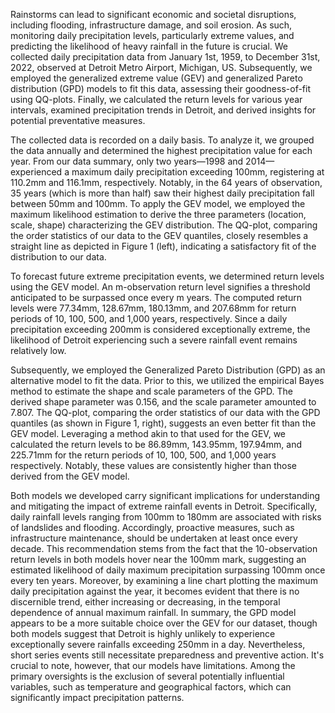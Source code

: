 Rainstorms can lead to significant economic and societal disruptions, including flooding, infrastructure damage, and soil erosion. As such, monitoring daily precipitation levels, particularly extreme values, and predicting the likelihood of heavy rainfall in the future is crucial. We collected daily precipitation data from January 1st, 1959, to December 31st, 2022, observed at Detroit Metro Airport, Michigan, US. Subsequently, we employed the generalized extreme value (GEV) and generalized Pareto distribution (GPD) models to fit this data, assessing their goodness-of-fit using QQ-plots. Finally, we calculated the return levels for various year intervals, examined precipitation trends in Detroit, and derived insights for potential preventative measures.

The collected data is recorded on a daily basis. To analyze it, we grouped the data annually and determined the highest precipitation value for each year. From our data summary, only two years—1998 and 2014—experienced a maximum daily precipitation exceeding 100mm, registering at 110.2mm and 116.1mm, respectively. Notably, in the 64 years of observation, 35 years (which is more than half) saw their highest daily precipitation fall between 50mm and 100mm. To apply the GEV model, we employed the maximum likelihood estimation to derive the three parameters (location, scale, shape) characterizing the GEV distribution. The QQ-plot, comparing the order statistics of our data to the GEV quantiles, closely resembles a straight line as depicted in Figure 1 (left), indicating a satisfactory fit of the distribution to our data.

To forecast future extreme precipitation events, we determined return levels using the GEV model. An m-observation return level signifies a threshold anticipated to be surpassed once every m years. The computed return levels were 77.34mm, 128.67mm, 180.13mm, and 207.68mm for return periods of 10, 100, 500, and 1,000 years, respectively. Since a daily precipitation exceeding 200mm is considered exceptionally extreme, the likelihood of Detroit experiencing such a severe rainfall event remains relatively low.

Subsequently, we employed the Generalized Pareto Distribution (GPD) as an alternative model to fit the data. Prior to this, we utilized the empirical Bayes method to estimate the shape and scale parameters of the GPD. The derived shape parameter was 0.156, and the scale parameter amounted to 7.807. The QQ-plot, comparing the order statistics of our data with the GPD quantiles (as shown in Figure 1, right), suggests an even better fit than the GEV model. Leveraging a method akin to that used for the GEV, we calculated the return levels to be 86.89mm, 143.95mm, 197.94mm, and 225.71mm for the return periods of 10, 100, 500, and 1,000 years respectively. Notably, these values are consistently higher than those derived from the GEV model.

Both models we developed carry significant implications for understanding and mitigating the impact of extreme rainfall events in Detroit. Specifically, daily rainfall levels ranging from 100mm to 180mm are associated with risks of landslides and flooding. Accordingly, proactive measures, such as infrastructure maintenance, should be undertaken at least once every decade. This recommendation stems from the fact that the 10-observation return levels in both models hover near the 100mm mark, suggesting an estimated likelihood of daily maximum precipitation surpassing 100mm once every ten years. Moreover, by examining a line chart plotting the maximum daily precipitation against the year, it becomes evident that there is no discernible trend, either increasing or decreasing, in the temporal dependence of annual maximum rainfall.
In summary, the GPD model appears to be a more suitable choice over the GEV for our dataset, though both models suggest that Detroit is highly unlikely to experience exceptionally severe rainfalls exceeding 250mm in a day. Nevertheless, short series events still necessitate preparedness and preventive action. It's crucial to note, however, that our models have limitations. Among the primary oversights is the exclusion of several potentially influential variables, such as temperature and geographical factors, which can significantly impact precipitation patterns.

